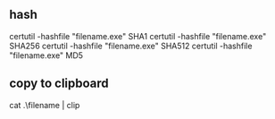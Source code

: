 
## hash
certutil -hashfile "filename.exe" SHA1
certutil -hashfile "filename.exe" SHA256
certutil -hashfile "filename.exe" SHA512
certutil -hashfile "filename.exe" MD5

## copy to clipboard
cat .\filename | clip